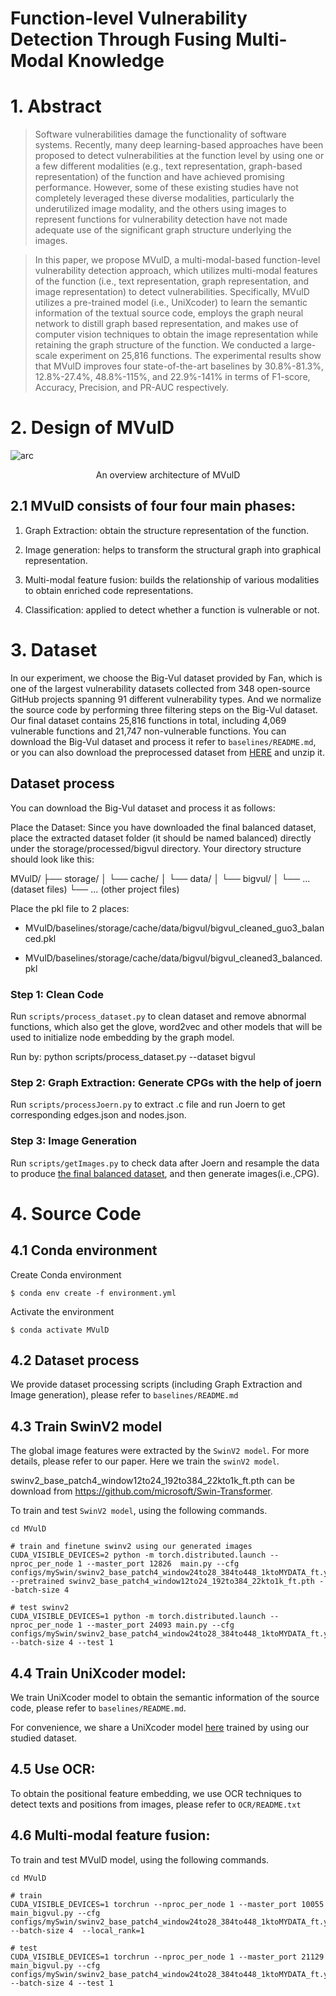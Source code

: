 # Function-level Vulnerability Detection Through Fusing Multi-Modal Knowledge

# 1. Abstract
>Software vulnerabilities damage the functionality of software systems. 
Recently, many deep learning-based approaches have been proposed to detect vulnerabilities at the function level by using one or a few different modalities (e.g., text representation, graph-based representation) of the function and have achieved promising performance. 
However, some of these existing studies have not completely leveraged these diverse modalities, particularly the underutilized image modality, and the others using images to represent functions for vulnerability
detection have not made adequate use of the significant graph structure underlying the images.

>In this paper, we propose MVulD, a multi-modal-based function-level vulnerability detection approach, which utilizes multi-modal features of the function (i.e., text representation, graph representation, and image representation) to detect vulnerabilities. Specifically, MVulD utilizes a pre-trained model (i.e., UniXcoder) to learn the semantic information of the textual source code, employs the graph neural network to distill graph based representation, and makes use of computer vision techniques to obtain the image representation while retaining the graph structure of the function. We conducted a large-scale experiment on 25,816 functions. The experimental results show that MVulD improves four state-of-the-art baselines by 30.8%-81.3%, 12.8%-27.4%, 48.8%-115%, and 22.9%-141% in terms
of F1-score, Accuracy, Precision, and PR-AUC respectively.

# 2. Design of MVulD

![arc](mvuld.jpg)
<p align="center"> An overview architecture of MVulD </p> 

## 2.1 MVulD consists of four four main phases:

1. Graph Extraction: obtain the structure representation of the function. 

2. Image generation: helps to transform the structural graph into graphical representation.

3. Multi-modal feature fusion: builds the relationship of various modalities to obtain enriched code representations.

4. Classification: applied to detect whether a function is vulnerable or not. 

# 3. Dataset

In our experiment, we choose the Big-Vul dataset provided by Fan, which is one of the largest vulnerability datasets collected from 348 open-source GitHub projects spanning 91 different vulnerability types. 
And we normalize the source code by performing three filtering steps on the Big-Vul dataset.
Our final dataset contains 25,816 functions in total, including 4,069 vulnerable functions and 21,747 non-vulnerable functions.
You can download the Big-Vul dataset and process it refer to `baselines/README.md`, or you can also download the preprocessed dataset from [HERE](https://drive.google.com/file/d/16tm5TU9CUCePFg6wJh2kz71SZylKv8zw/view?usp=sharing) and unzip it.

## Dataset process

You can download the Big-Vul dataset and process it as follows:

Place the Dataset: Since you have downloaded the final balanced dataset, place the extracted dataset folder (it should be named balanced) directly under the storage/processed/bigvul directory. Your directory structure should look like this:

MVulD/
├── storage/
│   └── cache/
│       └── data/
│           └── bigvul/
│               └── ... (dataset files)
└── ... (other project files)

Place the pkl file to 2 places:
- MVulD/baselines/storage/cache/data/bigvul/bigvul_cleaned_guo3_balanced.pkl

- MVulD/baselines/storage/cache/data/bigvul/bigvul_cleaned3_balanced.pkl

### Step 1: Clean Code 

Run `scripts/process_dataset.py` to clean dataset and remove abnormal functions, which also get the glove, word2vec and other models that will be used to initialize node embedding by the graph model.

Run by: python scripts/process_dataset.py --dataset bigvul


### Step 2: Graph Extraction: Generate CPGs with the help of joern

Run `scripts/processJoern.py` to extract .c file and run Joern to get corresponding edges.json and nodes.json.

### Step 3: Image Generation

Run `scripts/getImages.py` to check data after Joern and resample the data to produce [the final balanced dataset](https://drive.google.com/file/d/16tm5TU9CUCePFg6wJh2kz71SZylKv8zw/view), and then generate images(i.e.,CPG).


# 4. Source Code

## 4.1 Conda environment
Create Conda environment

    $ conda env create -f environment.yml

Activate the environment

    $ conda activate MVulD

## 4.2 Dataset process

We provide dataset processing scripts (including Graph Extraction and Image generation), please refer to `baselines/README.md` 


## 4.3 Train SwinV2 model

The global image features were extracted by the `SwinV2 model`. 
For more details, please refer to our paper. Here we train the `swinV2 model`.

swinv2_base_patch4_window12to24_192to384_22kto1k_ft.pth can be download from https://github.com/microsoft/Swin-Transformer.

To train and test `SwinV2 model`, using the following commands.

```shell
cd MVulD

# train and finetune swinv2 using our generated images
CUDA_VISIBLE_DEVICES=2 python -m torch.distributed.launch --nproc_per_node 1 --master_port 12826  main.py --cfg configs/mySwin/swinv2_base_patch4_window24to28_384to448_1ktoMYDATA_ft.yaml --pretrained swinv2_base_patch4_window12to24_192to384_22kto1k_ft.pth --batch-size 4

# test swinv2
CUDA_VISIBLE_DEVICES=1 python -m torch.distributed.launch --nproc_per_node 1 --master_port 24093 main.py --cfg configs/mySwin/swinv2_base_patch4_window24to28_384to448_1ktoMYDATA_ft.yaml --batch-size 4 --test 1

```

## 4.4 Train UniXcoder model: 

We train UniXcoder model to obtain the semantic information of the source code, please refer to `baselines/README.md`.

For convenience, we share a UniXcoder model [here](https://drive.google.com/file/d/1biGbJ4t3zxdYLw9-o_mPph8t_xVbW4RA/view?usp=sharing) trained by using our studied dataset.

## 4.5 Use OCR: 

To obtain the positional feature embedding, we use OCR techniques to detect texts and positions from images, please refer to `OCR/README.txt` 

## 4.6 Multi-modal feature fusion:

To train and test MVulD model, using the following commands. 

```shell
cd MVulD

# train
CUDA_VISIBLE_DEVICES=1 torchrun --nproc_per_node 1 --master_port 10055 main_bigvul.py --cfg configs/mySwin/swinv2_base_patch4_window24to28_384to448_1ktoMYDATA_ft.yaml --batch-size 4  --local_rank=1

# test
CUDA_VISIBLE_DEVICES=1 torchrun --nproc_per_node 1 --master_port 21129 main_bigvul.py --cfg configs/mySwin/swinv2_base_patch4_window24to28_384to448_1ktoMYDATA_ft.yaml --batch-size 4 --test 1

```



